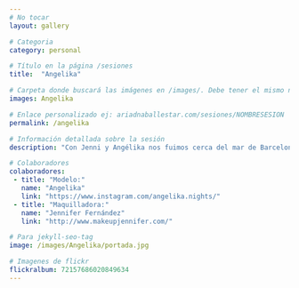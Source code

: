 ```yaml
---
# No tocar
layout: gallery

# Categoria
category: personal

# Título en la página /sesiones
title:  "Angelika"

# Carpeta donde buscará las imágenes en /images/. Debe tener el mismo nombre y sin espacios
images: Angelika

# Enlace personalizado ej: ariadnaballestar.com/sesiones/NOMBRESESION
permalink: /angelika

# Información detallada sobre la sesión
description: "Con Jenni y Angélika nos fuimos cerca del mar de Barcelona y allí, aprovechando el sol y el buen tiempo, hicimos muchas fotos en exterior. "

# Colaboradores
colaboradores:
 - title: "Modelo:"
   name: "Angelika"
   link: "https://www.instagram.com/angelika.nights/"
 - title: "Maquilladora:"
   name: "Jennifer Fernández"
   link: "http://www.makeupjennifer.com/"

# Para jekyll-seo-tag
image: /images/Angelika/portada.jpg

# Imagenes de flickr
flickralbum: 72157686020849634
---
```

